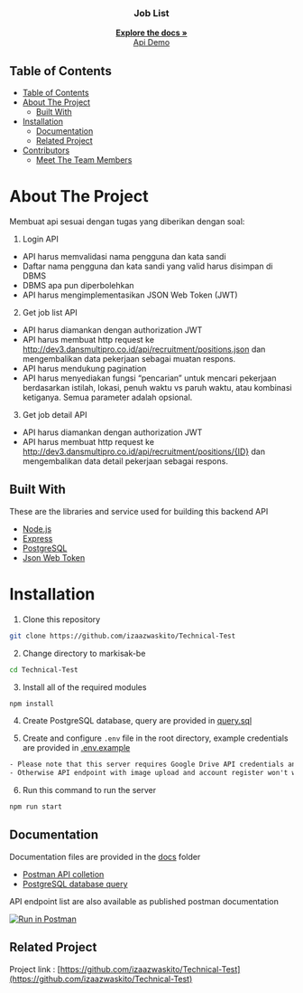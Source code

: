 <br />
<p align="center">
  <h3 align="center">Job List</h3>
  <p align="center">
    <a href="https://github.com/izaazwaskito/Technical-Test"><strong>Explore the docs »</strong></a>
    <br />
    <a href="https://technical-test-sable.vercel.app/">Api Demo</a>
  </p>
</p>

## Table of Contents

- [Table of Contents](#table-of-contents)
- [About The Project](#about-the-project)
  - [Built With](#built-with)
- [Installation](#installation)
  - [Documentation](#documentation)
  - [Related Project](#related-project)
- [Contributors](#contributors)
  - [Meet The Team Members](#meet-the-team-members)

# About The Project

Membuat api sesuai dengan tugas yang diberikan dengan soal:

1. Login API

- API harus memvalidasi nama pengguna dan kata sandi
- Daftar nama pengguna dan kata sandi yang valid harus disimpan di DBMS
- DBMS apa pun diperbolehkan
- API harus mengimplementasikan JSON Web Token (JWT)

2. Get job list API

- API harus diamankan dengan authorization JWT
- API harus membuat http request ke http://dev3.dansmultipro.co.id/api/recruitment/positions.json dan mengembalikan data pekerjaan sebagai muatan respons.
- API harus mendukung pagination
- API harus menyediakan fungsi “pencarian” untuk mencari pekerjaan berdasarkan istilah, lokasi, penuh waktu vs paruh waktu, atau kombinasi ketiganya. Semua parameter adalah opsional.

3. Get job detail API

- API harus diamankan dengan authorization JWT
- API harus membuat http request ke http://dev3.dansmultipro.co.id/api/recruitment/positions/{ID} dan mengembalikan data detail pekerjaan sebagai respons.

## Built With

These are the libraries and service used for building this backend API

- [Node.js](https://nodejs.org)
- [Express](https://expressjs.com)
- [PostgreSQL](https://www.postgresql.org)
- [Json Web Token](https://jwt.io)

# Installation

1. Clone this repository

```sh
git clone https://github.com/izaazwaskito/Technical-Test
```

2. Change directory to markisak-be

```sh
cd Technical-Test
```

3. Install all of the required modules

```sh
npm install
```

4. Create PostgreSQL database, query are provided in [query.sql](./query.sql)

5. Create and configure `.env` file in the root directory, example credentials are provided in [.env.example](./.env.example)

```txt
- Please note that this server requires Google Drive API credentials and Gmail service account
- Otherwise API endpoint with image upload and account register won't work properly
```

6. Run this command to run the server

```sh
npm run start
```

## Documentation

Documentation files are provided in the [docs](./docs) folder

- [Postman API colletion]()
- [PostgreSQL database query](./query.sql)

API endpoint list are also available as published postman documentation

[![Run in Postman](https://run.pstmn.io/button.svg)](https://documenter.getpostman.com/view/27925249/2s9YCBuprb)

## Related Project

Project link : [https://github.com/izaazwaskito/Technical-Test](https://github.com/izaazwaskito/Technical-Test)
